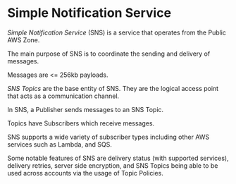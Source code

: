 # Simple Notification Service

_Simple Notification Service_ (SNS) is a service that operates from the Public AWS Zone.

The main purpose of SNS is to coordinate the sending and delivery of messages.

Messages are <= 256kb payloads.

_SNS Topics_ are the base entity of SNS. They are the logical access point that acts as a communication channel.

In SNS, a Publisher sends messages to an SNS Topic.

Topics have Subscribers which receive messages.

SNS supports a wide variety of subscriber types including other AWS services such as Lambda, and SQS.

Some notable features of SNS are delivery status (with supported services), delivery retries, server side encryption, and SNS Topics being able to be used across accounts via the usage of Topic Policies.
